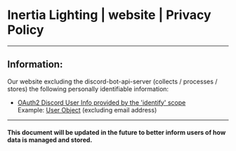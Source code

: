 # Inertia Lighting | website | Privacy Policy

---

## Information:
Our website excluding the discord-bot-api-server (collects / processes / stores) the following personally identifiable information:
- [OAuth2 Discord User Info provided by the 'identify' scope](https://discord.com/developers/docs/topics/oauth2)  
  Example: [User Object](https://discord.com/developers/docs/resources/user#user-object-user-structure) (excluding email address)


---

#### This document will be updated in the future to better inform users of how data is managed and stored.
